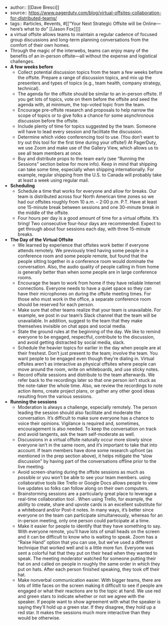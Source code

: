 - author:: [[Dave Bresci]]
- source:: https://www.pagerduty.com/blog/virtual-offsites-collaboration-for-distributed-teams/
- tags:: #articles, #events, #[[“Your Next Strategic Offsite will be Online—here’s what to do” [[Jason Fox]]]]
- a virtual offsite allows teams to maintain a regular cadence of focused group discussions and long-term planning conversations from the comfort of their own homes.
- Through the magic of the interwebs, teams can enjoy many of the benefits of an in-person offsite—all without the expense and logistical challenges.
- **A few weeks before**
    - Collect potential discussion topics from the team a few weeks before the offsite. Prepare a range of discussion topics, and mix up the presenters and types of topics (e.g., team health, company strategy, technical).
    - The agenda for the offsite should be similar to an in-person offsite. If you get lots of topics, vote on them before the offsite and seed the agenda with, at minimum, the top-voted topic from the team.
    - Encourage pre-offsite research and proposals to help narrow the scope of topics or to give folks a chance for some asynchronous discussion before the offsite.
    - Include plenty of time for topics suggested by the team. Someone will have to lead every session and facilitate the discussion.
    - Determine which video conferencing tool to use. (You don’t want to try out this tool for the first time during your offsite!) At PagerDuty, we use Zoom and make use of the Gallery View, which allows us to see all team members at once.
    - Buy and distribute props to the team early (see “Running the Sessions” section below for more info). Keep in mind that shipping can take some time, especially when shipping internationally. For example, regular shipping from the U.S. to Canada will probably take at least a week using regular mail.
- **Scheduling**
    - Schedule a time that works for everyone and allow for breaks. Our team is distributed across four North American time zones so we had our offsites roughly from 10 a.m. – 2:00 p.m. P.T. Have at least one 15-minute break between sessions and one 30-minute break in the middle of the offsite.
    - Four hours per day is a good amount of time for a virtual offsite. It’s tiring! Two consecutive four-hour days are recommended. Expect to get through about four sessions each day, with three 15-minute breaks.
- **The Day of the Virtual Offsite**
    - We learned by experience that offsites work better if everyone attends remotely. We previously tried having some people in a conference room and some people remote, but found that the people sitting together in a conference room would dominate the conversation. Also, the audio quality of people calling in from home is generally better than when some people are in large conference rooms.
    - Encourage the team to work from home if they have reliable Internet connections. Everyone needs to have a quiet space so they can have their microphones on during the offsite meeting times. For those who must work in the office, a separate conference room should be reserved for each person.
    - Make sure that other teams realize that your team is unavailable. For example, we post in our team’s Slack channel that the team will be unavailable. In addition, suggest to the team that they make themselves invisible on chat apps and social media.
    - State the ground rules at the beginning of the day. We like to remind everyone to be engaged, respectful, contribute to the discussion, and avoid getting distracted by social media, slack.
    - Schedule the heavier topics for earlier in the day when people are at their freshest. Don’t just present to the team; involve the team. You want people to be engaged even though they’re dialing in. Virtual offsites aren’t as interactive as physical offsites where people can move around the room, write on whiteboards, and use sticky notes. 
    - Record offsite sessions and distribute to the team afterwards. We refer back to the recordings later so that one person isn’t stuck as the note-taker the whole time. Also, we review the recordings to note action items, create project plans, or gather any other good ideas resulting from the various sessions.
- **Running the sessions**
    - Moderation is always a challenge, especially remotely. The person leading the session should also facilitate and moderate the conversation. It’s difficult to make sure everyone has a chance to voice their opinions. Vigilance is required and, sometimes, encouragement is also needed. To keep the conversation on track and avoid tangents, ask the team self-moderate as well. 
    - Discussions in a virtual offsite naturally occur more slowly since everyone isn’t in the same room, and it’s important to take that into account. If team members have done some research upfront (as mentioned in the prep section above), it helps mitigate the “slow discussion” by having part of the conversations offline prior to the live meeting.
    - Avoid screen-sharing during the offsite sessions as much as possible or you won’t be able to see your team members. using collaborative tools like Trello or Google Docs allows people to view live updates so folks can follow along on their own computers. 
    - Brainstorming sessions are a particularly great place to leverage a real-time collaboration tool . When using Trello, for example, the ability to create, share and upvote cards is an excellent substitute for a whiteboard and/or Post-it notes. In many ways, it’s better since everyone on the team can participate simultaneously, whereas for an in-person meeting, only one person could participate at a time. 
    - Make it easier for people to identify that they have something to say. With everyone remote, you’ll have lots of small heads on the screen and it can be difficult to know who is waiting to speak. Zoom has a “Raise Hand” option that you can use, but we’ve used a different technique that worked well and is a little more fun. Everyone was sent a colorful hat that they put on their head when they wanted to speak. The meeting moderator watched for someone putting their hat on and called on people in roughly the same order in which they put on hats. After each person finished speaking, they took off their hat.
    - Make nonverbal communication easier. With bigger teams, there are lots of little faces on the screen making it difficult to see if people are engaged or what their reactions are to the topic at hand. We use red and green stars to indicate whether or not we agree with the speaker. If people want to show agreement with what the speaker is saying they’ll hold up a green star. If they disagree, they hold up a red star. It makes the sessions much more interactive than they would be otherwise.
